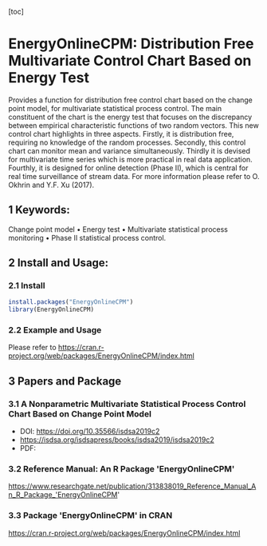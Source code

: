 [toc]
# EnergyOnlineCPM: Distribution Free Multivariate Control Chart Based on Energy Test
Provides a function for distribution free control chart based on the change point model, for multivariate statistical process control. 
The main constituent of the chart is the energy test that focuses on the discrepancy between empirical characteristic functions of two random vectors. 
This new control chart highlights in three aspects. 
Firstly, it is distribution free, requiring no knowledge of the random processes. 
Secondly, this control chart can monitor mean and variance simultaneously. 
Thirdly it is devised for multivariate time series which is more practical in real data application. 
Fourthly, it is designed for online detection (Phase II), which is central for real time surveillance of stream data. For more information please refer to O. Okhrin and Y.F. Xu (2017).

## 1 Keywords: 
Change point model • Energy test • Multivariate statistical process monitoring • Phase II statistical process control.

## 2 Install and Usage:
### 2.1 Install
~~~R
install.packages("EnergyOnlineCPM")
library(EnergyOnlineCPM)
~~~
### 2.2 Example and Usage
Please refer to https://cran.r-project.org/web/packages/EnergyOnlineCPM/index.html

## 3 Papers and Package
### 3.1 A Nonparametric Multivariate Statistical Process Control Chart Based on Change Point Model
- DOI: https://doi.org/10.35566/isdsa2019c2
- https://isdsa.org/isdsapress/books/isdsa2019/isdsa2019c2
- PDF: 

### 3.2 Reference Manual: An R Package 'EnergyOnlineCPM'
https://www.researchgate.net/publication/313838019_Reference_Manual_An_R_Package_'EnergyOnlineCPM'

### 3.3 Package 'EnergyOnlineCPM' in CRAN
https://cran.r-project.org/web/packages/EnergyOnlineCPM/index.html
